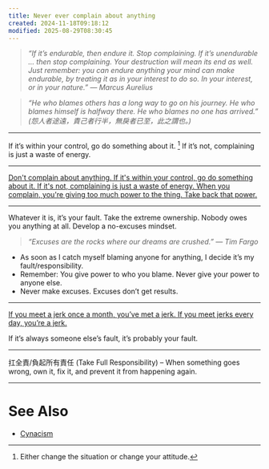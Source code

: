 ```yaml
---
title: Never ever complain about anything
created: 2024-11-18T09:18:12
modified: 2025-08-29T08:30:45
---
```


> _“If it’s endurable, then endure it. Stop complaining. If it’s unendurable … then stop complaining. Your destruction will mean its end as well. Just remember: you can endure anything your mind can make endurable, by treating it as in your interest to do so. In your interest, or in your nature.” — Marcus Aurelius_

> _“He who blames others has a long way to go on his journey. He who blames himself is halfway there. He who blames no one has arrived.” (怨人者途遠，責己者行半，無戾者已至，此之謂也。)_

---

If it’s within your control, go do something about it. [^1] If it’s not, complaining is just a waste of energy.

---

[Don't complain about anything. If it's within your control, go do something about it. If it's not, complaining is just a waste of energy. When you complain, you're giving too much power to the thing. Take back that power.](https://x.com/SahilBloom/status/1761376505874219427)

---

Whatever it is, it’s your fault. Take the extreme ownership. Nobody owes you anything at all. Develop a no-excuses mindset.

> _“Excuses are the rocks where our dreams are crushed.” — Tim Fargo_

* As soon as I catch myself blaming anyone for anything, I decide it’s my fault/responsibility.
* Remember: You give power to who you blame. Never give your power to anyone else.
* Never make excuses. Excuses don’t get results.

---

[If you meet a jerk once a month, you’ve met a jerk. If you meet jerks every day, you’re a jerk.](https://www.nytimes.com/2022/06/02/opinion/david-brooks-life-hacks.html)

If it’s always someone else’s fault, it’s probably your fault.

---

扛全責/負起所有責任 (Take Full Responsibility) – When something goes wrong, own it, fix it, and prevent it from happening again.

---

# See Also

* [Cynacism](__temp__cynacism.md)

[^1]: Either change the situation or change your attitude.
